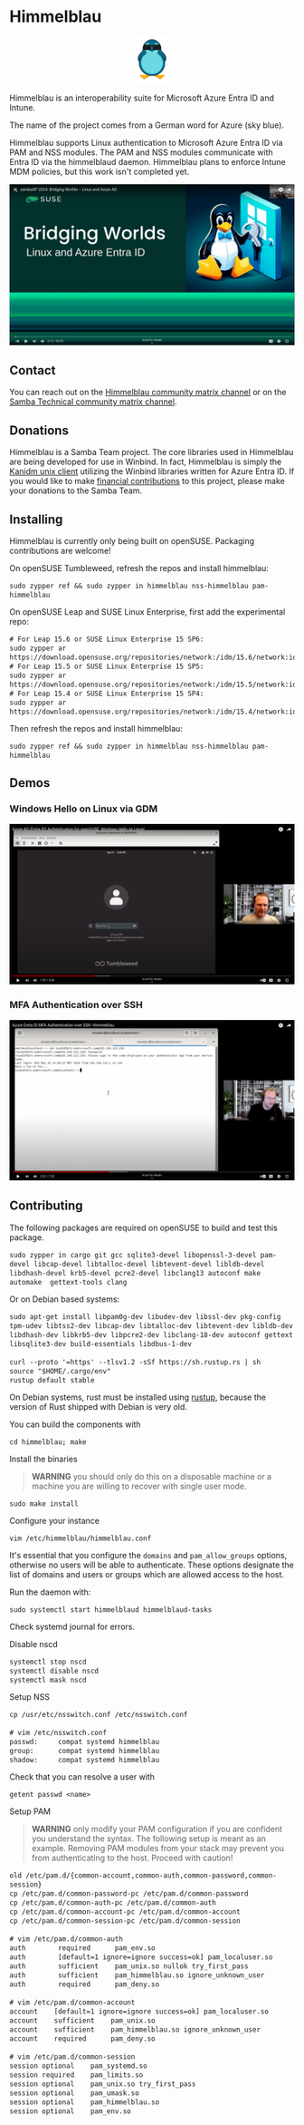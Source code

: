 # Himmelblau

<p align="center">
  <img src="img/penguin.png" width="15%" height="auto" />
</p>

Himmelblau is an interoperability suite for Microsoft Azure Entra ID and Intune.

The name of the project comes from a German word for Azure (sky blue).

Himmelblau supports Linux authentication to Microsoft Azure Entra ID via PAM and NSS modules.
The PAM and NSS modules communicate with Entra ID via the himmelblaud daemon. Himmelblau plans to
enforce Intune MDM policies, but this work isn't completed yet.

[![sambaXP 2024: Bridging Worlds – Linux and Azure AD](img/sambaxp.png)](https://www.youtube.com/watch?v=G07FTKoNTRA "sambaXP 2024: Bridging Worlds – Linux and Azure AD")

## Contact

You can reach out on the [Himmelblau community matrix channel](https://matrix.to/#/#himmelblau:matrix.org)
or on the [Samba Technical community matrix channel](https://matrix.to/#/#samba-technical:matrix.org).

## Donations

Himmelblau is a Samba Team project. The core libraries used in Himmelblau are being developed for use
in Winbind. In fact, Himmelblau is simply the [Kanidm unix client](https://github.com/kanidm/kanidm)
utilizing the Winbind libraries written for Azure Entra ID. If you would like to make
[financial contributions](https://www.samba.org/samba/donations.html) to this project, please make your
donations to the Samba Team.

## Installing

Himmelblau is currently only being built on openSUSE. Packaging contributions are welcome!

On openSUSE Tumbleweed, refresh the repos and install himmelblau:

```shell
sudo zypper ref && sudo zypper in himmelblau nss-himmelblau pam-himmelblau
```

On openSUSE Leap and SUSE Linux Enterprise, first add the experimental repo:

```shell
# For Leap 15.6 or SUSE Linux Enterprise 15 SP6:
sudo zypper ar https://download.opensuse.org/repositories/network:/idm/15.6/network:idm.repo
# For Leap 15.5 or SUSE Linux Enterprise 15 SP5:
sudo zypper ar https://download.opensuse.org/repositories/network:/idm/15.5/network:idm.repo
# For Leap 15.4 or SUSE Linux Enterprise 15 SP4:
sudo zypper ar https://download.opensuse.org/repositories/network:/idm/15.4/network:idm.repo
```

Then refresh the repos and install himmelblau:

```shell
sudo zypper ref && sudo zypper in himmelblau nss-himmelblau pam-himmelblau
```

## Demos

### Windows Hello on Linux via GDM
[![Azure Entra ID Authentication for openSUSE: Windows Hello on Linux!](img/hello.png)](https://www.youtube.com/watch?v=rSeHxs0JX58 "Azure Entra ID Authentication for openSUSE: Windows Hello on Linux!")

### MFA Authentication over SSH

[![Azure Entra ID MFA Authentication over SSH: Himmelblau](img/ssh.png)](https://www.youtube.com/watch?v=IAqC8FoYLGc "Azure Entra ID MFA Authentication over SSH: Himmelblau")

## Contributing

The following packages are required on openSUSE to build and test this package.

    sudo zypper in cargo git gcc sqlite3-devel libopenssl-3-devel pam-devel libcap-devel libtalloc-devel libtevent-devel libldb-devel libdhash-devel krb5-devel pcre2-devel libclang13 autoconf make automake  gettext-tools clang


Or on Debian based systems:

    sudo apt-get install libpam0g-dev libudev-dev libssl-dev pkg-config tpm-udev libtss2-dev libcap-dev libtalloc-dev libtevent-dev libldb-dev libdhash-dev libkrb5-dev libpcre2-dev libclang-18-dev autoconf gettext libsqlite3-dev build-essentials libdbus-1-dev
    
    curl --proto '=https' --tlsv1.2 -sSf https://sh.rustup.rs | sh
    source "$HOME/.cargo/env"
    rustup default stable

On Debian systems, rust must be installed using [rustup](https://rustup.rs), because the version of Rust shipped with Debian is very old.

You can build the components with

    cd himmelblau; make

Install the binaries

> **WARNING** you should only do this on a disposable machine or a machine you are willing to
> recover with single user mode.

    sudo make install

Configure your instance

    vim /etc/himmelblau/himmelblau.conf

It's essential that you configure the `domains` and `pam_allow_groups` options, otherwise
no users will be able to authenticate. These options designate the list of domains and users
or groups which are allowed access to the host.

Run the daemon with:

    sudo systemctl start himmelblaud himmelblaud-tasks

Check systemd journal for errors.

Disable nscd

    systemctl stop nscd
    systemctl disable nscd
    systemctl mask nscd

Setup NSS

    cp /usr/etc/nsswitch.conf /etc/nsswitch.conf

    # vim /etc/nsswitch.conf
    passwd:     compat systemd himmelblau
    group:      compat systemd himmelblau
    shadow:     compat systemd himmelblau

Check that you can resolve a user with

    getent passwd <name>

Setup PAM

> **WARNING** only modify your PAM configuration if you are confident you understand
> the syntax. The following setup is meant as an example. Removing PAM modules from
> your stack may prevent you from authenticating to the host. Proceed with caution!

    old /etc/pam.d/{common-account,common-auth,common-password,common-session}
    cp /etc/pam.d/common-password-pc /etc/pam.d/common-password
    cp /etc/pam.d/common-auth-pc /etc/pam.d/common-auth
    cp /etc/pam.d/common-account-pc /etc/pam.d/common-account
    cp /etc/pam.d/common-session-pc /etc/pam.d/common-session

    # vim /etc/pam.d/common-auth
    auth        required      pam_env.so
    auth        [default=1 ignore=ignore success=ok] pam_localuser.so
    auth        sufficient    pam_unix.so nullok try_first_pass
    auth        sufficient    pam_himmelblau.so ignore_unknown_user
    auth        required      pam_deny.so

    # vim /etc/pam.d/common-account
    account    [default=1 ignore=ignore success=ok] pam_localuser.so
    account    sufficient    pam_unix.so
    account    sufficient    pam_himmelblau.so ignore_unknown_user
    account    required      pam_deny.so

    # vim /etc/pam.d/common-session
    session optional    pam_systemd.so
    session required    pam_limits.so
    session optional    pam_unix.so try_first_pass
    session optional    pam_umask.so
    session optional    pam_himmelblau.so
    session optional    pam_env.so

